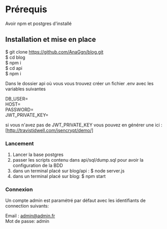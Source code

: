 # Prérequis

Avoir npm et postgres d'installé

## Installation et mise en place

$ git clone https://github.com/AnaGgn/blog.git <br/>
$ cd blog <br/>
$ npm i <br/>
$ cd api <br/>
$ npm i

Dans le dossier api où vous vous trouvez créer un fichier .env avec les variables suivantes

DB_USER=<YOUR DB_USER> <br/>
HOST=<YOUR DB_HOST> <br/>
PASSWORD=<YOUR DB_PASSWORD> <br/>
JWT_PRIVATE_KEY=<YOUR JWT_PRIVATE_KEY>

si vous n'avez pas de JWT_PRIVATE_KEY vous pouvez en générer une ici : [http://travistidwell.com/jsencrypt/demo/]

### Lancement

1. Lancer la base postgres
2. passer les scripts contenu dans api/sql/dump.sql pour avoir la configuration de la BDD
3. dans un terminal placé sur blog/api :
$ node server.js
4. dans un terminal placé sur blog:
$ npm start

### Connexion

Un compte admin est paramétré par défaut avec les identifiants de connection suivants:

Email : admin@admin.fr <br/>
Mot de passe: admin


